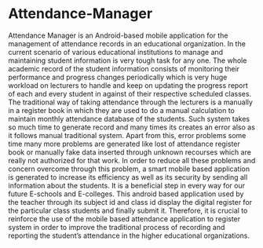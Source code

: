 # Attendance-Manager
Attendance Manager is an Android-based mobile application for the management of attendance records in an educational organization.
In the current scenario of various educational institutions to manage and maintaining student information is very tough task for any one. The whole academic record of the student information consists of monitoring their performance and progress changes periodically which is very huge workload on lecturers to handle and keep on updating the progress report of each and every student in against of their respective scheduled classes.
The traditional way of taking attendance through the lecturers is a manually in a register book in which they are used to do a manual calculation to maintain monthly attendance database of the students. Such system takes so much time to generate record and many times its creates an error also as it follows manual traditional system.
Apart from this, error problems some time many more problems are generated like lost of attendance register book or manually fake data inserted through unknown recourses which are really not authorized for that work. In order to reduce all these problems and concern overcome through this problem, a smart mobile based application is generated to increase its efficiency as well as its security by sending all information about the students.
It is a beneficial step in every way for our future E-schools and E-colleges. This android based application used by the teacher through its subject id and class id display the digital register for the particular class students and finally submit it.
Therefore, it is crucial to reinforce the use of the mobile based attendance application to register system in order to improve the traditional process of recording and reporting the student’s attendance in the higher educational organizations.

